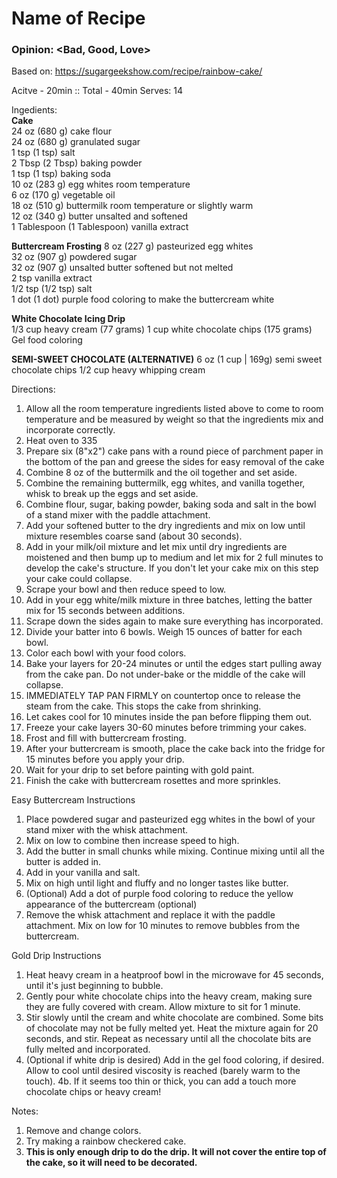 # Name of Recipe
### Opinion: <Bad, Good, Love>

Based on: https://sugargeekshow.com/recipe/rainbow-cake/  

Acitve - 20min :: Total - 40min
Serves: 14  

Ingedients:  
__Cake__  
24 oz (680 g) cake flour  
24 oz (680 g) granulated sugar  
1 tsp (1 tsp) salt  
2 Tbsp (2 Tbsp) baking powder  
1 tsp (1 tsp) baking soda  
10 oz (283 g) egg whites room temperature  
6 oz (170 g) vegetable oil  
18 oz (510 g) buttermilk room temperature or slightly warm  
12 oz (340 g) butter unsalted and softened  
1 Tablespoon (1 Tablespoon) vanilla extract  

__Buttercream Frosting__
8 oz (227 g) pasteurized egg whites  
32 oz (907 g) powdered sugar  
32 oz (907 g) unsalted butter softened but not melted  
2 tsp vanilla extract  
1/2 tsp (1/2 tsp) salt  
1 dot (1 dot) purple food coloring to make the buttercream white  

__White Chocolate Icing Drip__  
1/3 cup heavy cream (77 grams)
1 cup white chocolate chips (175 grams)  
Gel food coloring

__SEMI-SWEET CHOCOLATE (ALTERNATIVE)__
6 oz (1 cup | 169g) semi sweet chocolate chips
1/2 cup heavy whipping cream


Directions:  
1. Allow all the room temperature ingredients listed above to come to room temperature and be measured by weight so that the ingredients mix and incorporate correctly.
2. Heat oven to 335
3. Prepare six (8"x2") cake pans with a round piece of parchment paper in the bottom of the pan and greese the sides for easy removal of the cake
4. Combine 8 oz of the buttermilk and the oil together and set aside. 
5. Combine the remaining buttermilk, egg whites, and vanilla together, whisk to break up the eggs and set aside. 
6. Combine flour, sugar, baking powder, baking soda and salt in the bowl of a stand mixer with the paddle attachment.   
7. Add your softened butter to the dry ingredients and mix on low until mixture resembles coarse sand (about 30 seconds).
8. Add in your milk/oil mixture and let mix until dry ingredients are moistened and then bump up to medium and let mix for 2 full minutes to develop the cake's structure. If you don't let your cake mix on this step your cake could collapse. 
9. Scrape your bowl and then reduce speed to low. 
10. Add in your egg white/milk mixture in three batches, letting the batter mix for 15 seconds between additions. 
11. Scrape down the sides again to make sure everything has incorporated.
12. Divide your batter into 6 bowls. Weigh 15 ounces of batter for each bowl.
13. Color each bowl with your food colors. 
14. Bake your layers for 20-24 minutes or until the edges start pulling away from the cake pan. Do not under-bake or the middle of the cake will collapse.
15. IMMEDIATELY TAP PAN FIRMLY on countertop once to release the steam from the cake. This stops the cake from shrinking. 
16. Let cakes cool for 10 minutes inside the pan before flipping them out.
17. Freeze your cake layers 30-60 minutes before trimming your cakes. 
18. Frost and fill with buttercream frosting.
19. After your buttercream is smooth, place the cake back into the fridge for 15 minutes before you apply your drip.
20. Wait for your drip to set before painting with gold paint. 
21. Finish the cake with buttercream rosettes and more sprinkles.
  
Easy Buttercream Instructions
1. Place powdered sugar and pasteurized egg whites in the bowl of your stand mixer with the whisk attachment.
2. Mix on low to combine then increase speed to high.
3. Add the butter in small chunks while mixing. Continue mixing until all the butter is added in. 
4. Add in your vanilla and salt.
5. Mix on high until light and fluffy and no longer tastes like butter. 
6. (Optional) Add a dot of purple food coloring to reduce the yellow appearance of the buttercream (optional)
7. Remove the whisk attachment and replace it with the paddle attachment. Mix on low for 10 minutes to remove bubbles from the buttercream.

Gold Drip Instructions
1. Heat heavy cream in a heatproof bowl in the microwave for 45 seconds, until it's just beginning to bubble. 
2. Gently pour white chocolate chips into the heavy cream, making sure they are fully covered with cream. Allow mixture to sit for 1 minute.
3. Stir slowly until the cream and white chocolate are combined. Some bits of chocolate may not be fully melted yet. Heat the mixture again for 20 seconds, and stir. Repeat as necessary until all the chocolate bits are fully melted and incorporated.
4. (Optional if white drip is desired) Add in the gel food coloring, if desired. Allow to cool until desired viscosity is reached (barely warm to the touch).
4b. If it seems too thin or thick, you can add a touch more chocolate chips or heavy cream! 

Notes:
1. Remove and change colors.
2. Try making a rainbow checkered cake.
3. **This is only enough drip to do the drip. It will not cover the entire top of the cake, so it will need to be decorated.**
